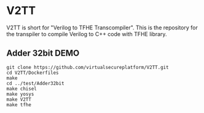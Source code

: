 # V2TT
V2TT is short for "Verilog to TFHE Transcompiler".
This is the repository for the transpiler to compile Verilog to C++ code with TFHE library.

## Adder 32bit DEMO

```
git clone https://github.com/virtualsecureplatform/V2TT.git
cd V2TT/Dockerfiles
make
cd ../test/Adder32bit
make chisel
make yosys
make V2TT
make tfhe
```
